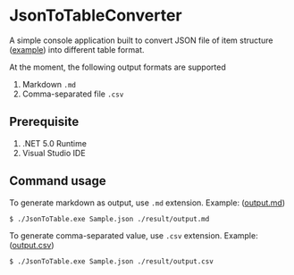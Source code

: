 # JsonToTableConverter

A simple console application built to convert JSON file of item structure ([example](./app/JsonToTable/Sample.json)) into different table format.

At the moment, the following output formats are supported
1. Markdown `.md`
1. Comma-separated file `.csv`
## Prerequisite
1. .NET 5.0 Runtime
1. Visual Studio IDE

## Command usage

To generate markdown as output, use `.md` extension. Example: ([output.md](./result/output.md))
```
$ ./JsonToTable.exe Sample.json ./result/output.md
```

To generate comma-separated value, use `.csv` extension. Example: ([output.csv](./result/output.csv))
```
$ ./JsonToTable.exe Sample.json ./result/output.csv
```

